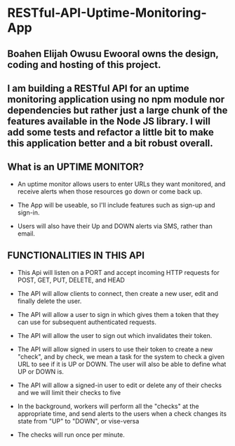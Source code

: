 # RESTful-API-Uptime-Monitoring-App

## Boahen Elijah Owusu Ewooral owns the design, coding and hosting of this project.

## I am building a RESTful API for an uptime monitoring application using no npm module nor dependencies but rather just a large chunk of the features available in the Node JS library. I will add some tests and refactor a little bit to make this application better and a bit robust overall.

## What is an UPTIME MONITOR?
* An uptime monitor allows users to enter URLs they want monitored, and receive alerts when those resources go down or come back up. 

* The App will be useable, so I'll include features such as sign-up and sign-in.

* Users will also have their Up and DOWN alerts via SMS, rather than email. 

## FUNCTIONALITIES IN THIS API
* This Api will listen on a PORT and accept incoming HTTP requests for POST, GET, PUT, DELETE, and HEAD 

* The API will allow clients to connect, then create a new user, edit and finally delete the user.

* The API will allow a user to sign in which gives them a token that they can use for subsequent authenticated requests.

* The API will allow the user to sign out which invalidates their token.

* The API will allow signed in users to use their token to create a new "check", and by check, we mean a task for the system to check a given URL to see if it is UP or DOWN. The user will also be able to define what UP or DOWN is. 

* The API will allow a signed-in user to edit or delete any of their checks and we will limit their checks to five 

* In the background, workers will perform all the "checks" at the appropriate time, and send alerts to the users when a check changes its state from "UP" to "DOWN", or vise-versa

* The checks will run once per minute.